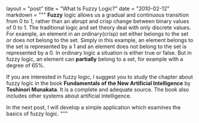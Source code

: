 layout = "post"
title = "What Is Fuzzy Logic?"
date = "2010-02-12"
markdown = """
**Fuzzy** logic allows us a gradual and continuous transition from 0 to 1, rather than an abrupt and crisp change between binary values of 0 to 1. The traditional logic and set theory deal with only discrete values. For example, an element in an ordinary(crisp) set either belongs to the set or does not belong to the set. Simply in this example, an element belongs to the set is represented by a 1 and an element does not belong to the set is represented by a 0. In ordinary logic a situation is either true or false. But in fuzzy logic, an element can **partially** belong to a set, for example with a degree of 65%.

If you are interested in fuzzy logic, I suggest you to study the chapter about fuzzy logic in the book **Fundamentals of the New Artificial Intelligence** by **Toshinori Munakata**. It is a complete and adequate source. The book also includes other systems about artificial intelligence.

In the next post, I will develop a simple application which examines the basics of fuzzy logic.
"""
